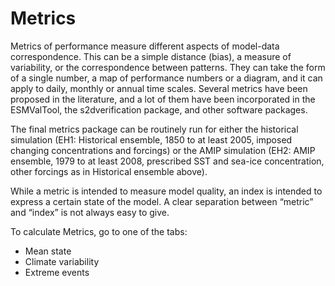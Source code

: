 # Metrics

Metrics of performance measure different aspects of model-data correspondence.
This can be a simple distance (bias), a measure of variability, or the correspondence between patterns.
They can take the form of a single number, a map of performance numbers or a diagram, and it can apply to daily, monthly or annual time scales.
Several metrics have been proposed in the literature, and a lot of them have been incorporated in the ESMValTool, the s2dverification package, and other software packages.

The final metrics package can be routinely run for either the historical simulation (EH1: Historical ensemble, 1850 to at least 2005, imposed changing concentrations and forcings) or the AMIP simulation (EH2: AMIP ensemble, 1979 to at least 2008, prescribed SST and sea-ice concentration, other forcings as in Historical ensemble above).

While a metric is intended to measure model quality, an index is intended to express a certain state of the model. A clear separation between “metric”  and “index” is not always easy to give.

To calculate Metrics, go to one of the tabs:
* Mean state
* Climate variability
* Extreme events
